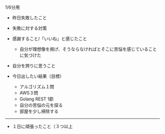 1/6分用

- 昨日失敗したこと


- 失敗に対する対策


- 感謝すること/「いいね」と感じたこと
	- 自分が理想像を掲げ、そうならなければとそこに苦悩を感じていることに気づけた

- 自分を誇りに思うこと


- 今日出したい結果（目標）
	- アルゴリズム１問
	- AWS３問
	- Golang REST 1節
	- 自分の苦悩の元を探る
	- 部屋を少し掃除する

---

- １日に頑張ったこと（３つ以上
